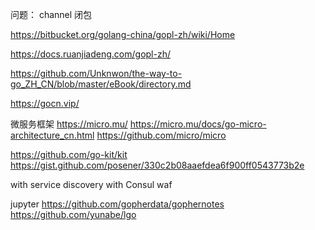 
问题：
channel
闭包


https://bitbucket.org/golang-china/gopl-zh/wiki/Home

https://docs.ruanjiadeng.com/gopl-zh/


https://github.com/Unknwon/the-way-to-go_ZH_CN/blob/master/eBook/directory.md

https://gocn.vip/

微服务框架
https://micro.mu/
https://micro.mu/docs/go-micro-architecture_cn.html
https://github.com/micro/micro

https://github.com/go-kit/kit
https://gist.github.com/posener/330c2b08aaefdea6f900ff0543773b2e

with service discovery with Consul
waf


jupyter
https://github.com/gopherdata/gophernotes
https://github.com/yunabe/lgo